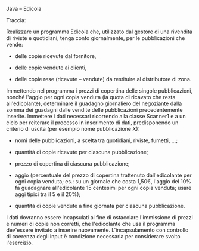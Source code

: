 Java – Edicola

Traccia:

Realizzare un programma Edicola che, utilizzato dal gestore di una rivendita di riviste e quotidiani, tenga conto giornalmente, per le pubblicazioni che vende:

* delle copie ricevute dal fornitore,
* delle copie vendute ai clienti,

* delle copie rese (ricevute – vendute) da restituire al distributore di zona.

Immettendo nel programma i prezzi di copertina delle singole pubblicazioni, nonché l'aggio per ogni copia venduta (la quota di ricavato che resta all'edicolante), determinare il guadagno giornaliero del negoziante dalla somma dei guadagni dalle vendite delle pubblicazioni precedentemente inserite.
Immettere i dati necessari ricorrendo alla classe Scanner1 e a un ciclo per reiterare il processo in inserimento di dati, predisponendo un criterio di uscita (per esempio nome
pubblicazione X):

- nomi delle pubblicazioni, a scelta tra quotidiani, riviste, fumetti, …;

- quantità di copie ricevute per ciascuna pubblicazione;

- prezzo di copertina di ciascuna pubblicazione;

- aggio (percentuale del prezzo di copertina trattenuto dall'edicolante per ogni copia venduta; es.: su un giornale che costa 1,50€, l'aggio del 10% fa guadagnare all'edicolante 15 centesimi per ogni copia venduta; usare aggi tipici tra il 5 e il 20%);

- quantità di copie vendute a fine giornata per ciascuna pubblicazione.

I dati dovranno essere incapsulati al fine di ostacolare l'immissione di prezzi e numeri di copie non corretti, che l'edicolante che usa il programma dev'essere invitato a inserire nuovamente.
L'incapsulamento con controllo di coerenza degli input è condizione necessaria per considerare svolto l'esercizio.
